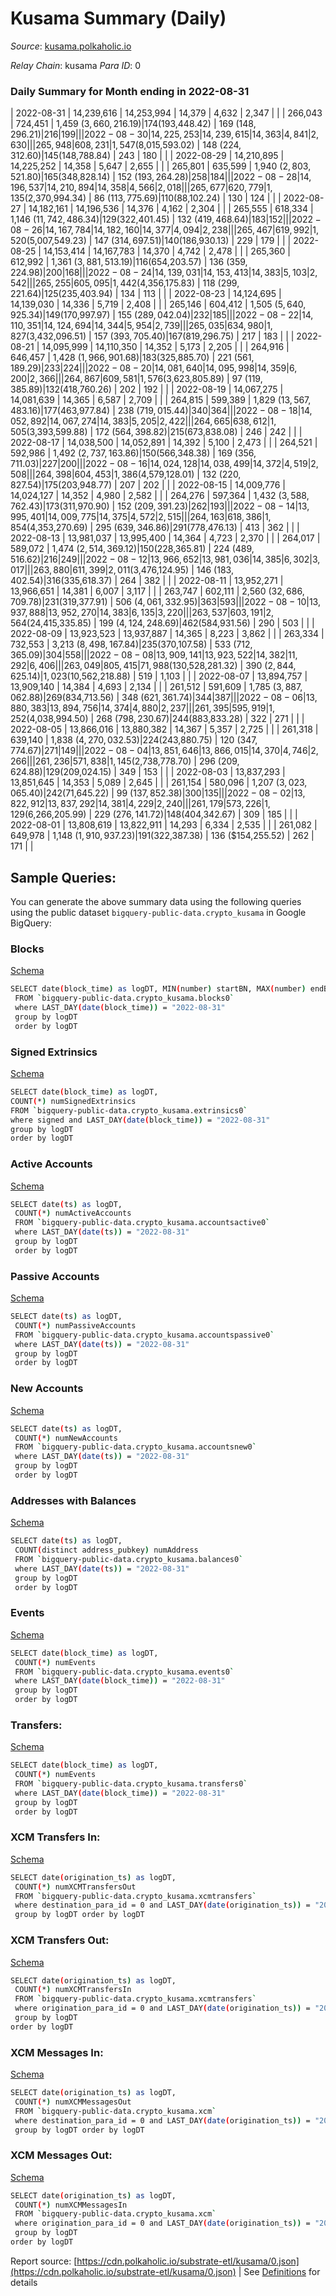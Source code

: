 # Kusama Summary (Daily)

_Source_: [kusama.polkaholic.io](https://kusama.polkaholic.io)

*Relay Chain*: kusama
*Para ID*: 0



### Daily Summary for Month ending in 2022-08-31


| 2022-08-31 | 14,239,616 | 14,253,994 | 14,379 | 4,632 | 2,347 |  |  | 266,043 | 724,451 | 1,459 ($3,660,216.19) | 174 ($193,448.42) | 169 ($148,296.21) | 216 | 199 |  |
| 2022-08-30 | 14,225,253 | 14,239,615 | 14,363 | 4,841 | 2,630 |  |  | 265,948 | 608,231 | 1,547 ($8,015,593.02) | 148 ($224,312.60) | 145 ($148,788.84) | 243 | 180 |  |
| 2022-08-29 | 14,210,895 | 14,225,252 | 14,358 | 5,647 | 2,655 |  |  | 265,801 | 635,599 | 1,940 ($2,803,521.80) | 165 ($348,828.14) | 152 ($193,264.28) | 258 | 184 |  |
| 2022-08-28 | 14,196,537 | 14,210,894 | 14,358 | 4,566 | 2,018 |  |  | 265,677 | 620,779 | 1,135 ($2,370,994.34) | 86 ($113,775.69) | 110 ($88,102.24) | 130 | 124 |  |
| 2022-08-27 | 14,182,161 | 14,196,536 | 14,376 | 4,162 | 2,304 |  |  | 265,555 | 618,334 | 1,146 ($11,742,486.34) | 129 ($322,401.45) | 132 ($419,468.64) | 183 | 152 |  |
| 2022-08-26 | 14,167,784 | 14,182,160 | 14,377 | 4,094 | 2,238 |  |  | 265,467 | 619,992 | 1,520 ($5,007,549.23) | 147 ($314,697.51) | 140 ($186,930.13) | 229 | 179 |  |
| 2022-08-25 | 14,153,414 | 14,167,783 | 14,370 | 4,742 | 2,478 |  |  | 265,360 | 612,992 | 1,361 ($3,881,513.19) | 116 ($654,203.57) | 136 ($359,224.98) | 200 | 168 |  |
| 2022-08-24 | 14,139,031 | 14,153,413 | 14,383 | 5,103 | 2,542 |  |  | 265,255 | 605,095 | 1,442 ($4,356,175.83) | 118 ($299,221.64) | 125 ($235,403.94) | 134 | 113 |  |
| 2022-08-23 | 14,124,695 | 14,139,030 | 14,336 | 5,719 | 2,408 |  |  | 265,146 | 604,412 | 1,505 ($5,640,925.34) | 149 ($170,997.97) | 155 ($289,042.04) | 232 | 185 |  |
| 2022-08-22 | 14,110,351 | 14,124,694 | 14,344 | 5,954 | 2,739 |  |  | 265,035 | 634,980 | 1,827 ($3,432,096.51) | 157 ($393,705.40) | 167 ($819,296.75) | 217 | 183 |  |
| 2022-08-21 | 14,095,999 | 14,110,350 | 14,352 | 5,173 | 2,205 |  |  | 264,916 | 646,457 | 1,428 ($1,966,901.68) | 183 ($325,885.70) | 221 ($561,189.29) | 233 | 224 |  |
| 2022-08-20 | 14,081,640 | 14,095,998 | 14,359 | 6,200 | 2,366 |  |  | 264,867 | 609,581 | 1,576 ($3,623,805.89) | 97 ($119,385.89) | 132 ($418,760.26) | 202 | 192 |  |
| 2022-08-19 | 14,067,275 | 14,081,639 | 14,365 | 6,587 | 2,709 |  |  | 264,815 | 599,389 | 1,829 ($13,567,483.16) | 177 ($463,977.84) | 238 ($719,015.44) | 340 | 364 |  |
| 2022-08-18 | 14,052,892 | 14,067,274 | 14,383 | 5,205 | 2,422 |  |  | 264,665 | 638,612 | 1,505 ($3,393,599.88) | 172 ($564,398.82) | 215 ($673,838.08) | 246 | 242 |  |
| 2022-08-17 | 14,038,500 | 14,052,891 | 14,392 | 5,100 | 2,473 |  |  | 264,521 | 592,986 | 1,492 ($2,737,163.86) | 150 ($566,348.38) | 169 ($356,711.03) | 227 | 200 |  |
| 2022-08-16 | 14,024,128 | 14,038,499 | 14,372 | 4,519 | 2,508 |  |  | 264,398 | 604,453 | 1,386 ($4,579,128.01) | 132 ($220,827.54) | 175 ($203,948.77) | 207 | 202 |  |
| 2022-08-15 | 14,009,776 | 14,024,127 | 14,352 | 4,980 | 2,582 |  |  | 264,276 | 597,364 | 1,432 ($3,588,762.43) | 173 ($311,970.90) | 152 ($209,391.23) | 262 | 193 |  |
| 2022-08-14 | 13,995,401 | 14,009,775 | 14,375 | 4,572 | 2,515 |  |  | 264,163 | 618,386 | 1,854 ($4,353,270.69) | 295 ($639,346.86) | 291 ($778,476.13) | 413 | 362 |  |
| 2022-08-13 | 13,981,037 | 13,995,400 | 14,364 | 4,723 | 2,370 |  |  | 264,017 | 589,072 | 1,474 ($2,514,369.12) | 150 ($228,365.81) | 224 ($489,516.62) | 216 | 249 |  |
| 2022-08-12 | 13,966,652 | 13,981,036 | 14,385 | 6,302 | 3,017 |  |  | 263,880 | 611,399 | 2,011 ($3,476,124.95) | 146 ($183,402.54) | 316 ($335,618.37) | 264 | 382 |  |
| 2022-08-11 | 13,952,271 | 13,966,651 | 14,381 | 6,007 | 3,117 |  |  | 263,747 | 602,111 | 2,560 ($32,686,709.78) | 231 ($319,377.91) | 506 ($4,061,332.95) | 363 | 593 |  |
| 2022-08-10 | 13,937,888 | 13,952,270 | 14,383 | 6,135 | 3,220 |  |  | 263,537 | 603,191 | 2,564 ($24,415,335.85) | 199 ($4,124,248.69) | 462 ($584,931.56) | 290 | 503 |  |
| 2022-08-09 | 13,923,523 | 13,937,887 | 14,365 | 8,223 | 3,862 |  |  | 263,334 | 732,553 | 3,213 ($8,498,167.84) | 235 ($370,107.58) | 533 ($712,365.09) | 304 | 558 |  |
| 2022-08-08 | 13,909,141 | 13,923,522 | 14,382 | 11,292 | 6,406 |  |  | 263,049 | 805,415 | 71,988 ($130,528,281.32) | 390 ($2,844,625.14) | 1,023 ($10,562,218.88) | 519 | 1,103 |  |
| 2022-08-07 | 13,894,757 | 13,909,140 | 14,384 | 4,693 | 2,134 |  |  | 261,512 | 591,609 | 1,785 ($3,887,062.88) | 269 ($834,713.56) | 348 ($621,361.74) | 344 | 387 |  |
| 2022-08-06 | 13,880,383 | 13,894,756 | 14,374 | 4,880 | 2,237 |  |  | 261,395 | 595,919 | 1,252 ($4,038,994.50) | 268 ($798,230.67) | 244 ($883,833.28) | 322 | 271 |  |
| 2022-08-05 | 13,866,016 | 13,880,382 | 14,367 | 5,357 | 2,725 |  |  | 261,318 | 639,140 | 1,838 ($4,270,032.53) | 224 ($243,880.75) | 120 ($347,774.67) | 271 | 149 |  |
| 2022-08-04 | 13,851,646 | 13,866,015 | 14,370 | 4,746 | 2,266 |  |  | 261,236 | 571,838 | 1,145 ($2,738,778.70) | 296 ($209,624.88) | 129 ($209,024.15) | 349 | 153 |  |
| 2022-08-03 | 13,837,293 | 13,851,645 | 14,353 | 5,089 | 2,645 |  |  | 261,154 | 580,096 | 1,207 ($3,023,065.40) | 242 ($71,645.22) | 99 ($137,852.38) | 300 | 135 |  |
| 2022-08-02 | 13,822,912 | 13,837,292 | 14,381 | 4,229 | 2,240 |  |  | 261,179 | 573,226 | 1,129 ($6,266,205.99) | 229 ($276,141.72) | 148 ($404,342.67) | 309 | 185 |  |
| 2022-08-01 | 13,808,619 | 13,822,911 | 14,293 | 6,334 | 2,535 |  |  | 261,082 | 649,978 | 1,148 ($1,910,937.23) | 191 ($322,387.38) | 136 ($154,255.52) | 262 | 171 |  |

## Sample Queries:
You can generate the above summary data using the following queries using the public dataset `bigquery-public-data.crypto_kusama` in Google BigQuery:


### Blocks 

[Schema](https://github.com/colorfulnotion/substrate-etl/blob/main/schema/blocks.json)

```bash
SELECT date(block_time) as logDT, MIN(number) startBN, MAX(number) endBN, COUNT(*) numBlocks 
 FROM `bigquery-public-data.crypto_kusama.blocks0`  
 where LAST_DAY(date(block_time)) = "2022-08-31" 
 group by logDT 
 order by logDT
```

### Signed Extrinsics 

[Schema](https://github.com/colorfulnotion/substrate-etl/blob/main/schema/extrinsics.json)

```bash
SELECT date(block_time) as logDT, 
COUNT(*) numSignedExtrinsics 
FROM `bigquery-public-data.crypto_kusama.extrinsics0`  
where signed and LAST_DAY(date(block_time)) = "2022-08-31" 
group by logDT 
order by logDT
```

### Active Accounts 

[Schema](https://github.com/colorfulnotion/substrate-etl/blob/main/schema/accountsactive.json)

```bash
SELECT date(ts) as logDT, 
 COUNT(*) numActiveAccounts 
 FROM `bigquery-public-data.crypto_kusama.accountsactive0` 
 where LAST_DAY(date(ts)) = "2022-08-31" 
 group by logDT 
 order by logDT
```

### Passive Accounts 

[Schema](https://github.com/colorfulnotion/substrate-etl/blob/main/schema/accountspassive.json)

```bash
SELECT date(ts) as logDT, 
 COUNT(*) numPassiveAccounts 
 FROM `bigquery-public-data.crypto_kusama.accountspassive0` 
 where LAST_DAY(date(ts)) = "2022-08-31" 
 group by logDT 
 order by logDT
```

### New Accounts 

[Schema](https://github.com/colorfulnotion/substrate-etl/blob/main/schema/accountsnew.json)

```bash
SELECT date(ts) as logDT, 
 COUNT(*) numNewAccounts 
 FROM `bigquery-public-data.crypto_kusama.accountsnew0` 
 where LAST_DAY(date(ts)) = "2022-08-31" 
 group by logDT
 order by logDT
```

### Addresses with Balances 

[Schema](https://github.com/colorfulnotion/substrate-etl/blob/main/schema/balances.json)

```bash
SELECT date(ts) as logDT,
 COUNT(distinct address_pubkey) numAddress 
 FROM `bigquery-public-data.crypto_kusama.balances0` 
 where LAST_DAY(date(ts)) = "2022-08-31" 
 group by logDT 
 order by logDT
```

### Events 

[Schema](https://github.com/colorfulnotion/substrate-etl/blob/main/schema/events.json)

```bash
SELECT date(block_time) as logDT, 
 COUNT(*) numEvents 
 FROM `bigquery-public-data.crypto_kusama.events0` 
 where LAST_DAY(date(block_time)) = "2022-08-31" 
 group by logDT 
 order by logDT
```

### Transfers:

[Schema](https://github.com/colorfulnotion/substrate-etl/blob/main/schema/transfers.json)

```bash
SELECT date(block_time) as logDT, 
 COUNT(*) numEvents 
 FROM `bigquery-public-data.crypto_kusama.transfers0` 
 where LAST_DAY(date(block_time)) = "2022-08-31" 
 group by logDT 
 order by logDT
```

### XCM Transfers In: 

[Schema](https://github.com/colorfulnotion/substrate-etl/blob/main/schema/xcmtransfers.json)

```bash
SELECT date(origination_ts) as logDT, 
 COUNT(*) numXCMTransfersOut 
 FROM `bigquery-public-data.crypto_kusama.xcmtransfers` 
 where destination_para_id = 0 and LAST_DAY(date(origination_ts)) = "2022-08-31" 
 group by logDT order by logDT
```

### XCM Transfers Out: 

[Schema](https://github.com/colorfulnotion/substrate-etl/blob/main/schema/xcmtransfers.json)

```bash
SELECT date(origination_ts) as logDT, 
 COUNT(*) numXCMTransfersIn 
 FROM `bigquery-public-data.crypto_kusama.xcmtransfers` 
 where origination_para_id = 0 and LAST_DAY(date(origination_ts)) = "2022-08-31" 
 group by logDT 
order by logDT
```

### XCM Messages In: 

[Schema](https://github.com/colorfulnotion/substrate-etl/blob/main/schema/xcm.json)

```bash
SELECT date(origination_ts) as logDT, 
 COUNT(*) numXCMMessagesOut 
 FROM `bigquery-public-data.crypto_kusama.xcm` 
 where destination_para_id = 0 and LAST_DAY(date(origination_ts)) = "2022-08-31" 
 group by logDT order by logDT
```

### XCM Messages Out: 

[Schema](https://github.com/colorfulnotion/substrate-etl/blob/main/schema/xcm.json)

```bash
SELECT date(origination_ts) as logDT, 
 COUNT(*) numXCMMessagesIn 
 FROM `bigquery-public-data.crypto_kusama.xcm` 
 where origination_para_id = 0 and LAST_DAY(date(origination_ts)) = "2022-08-31" 
 group by logDT 
order by logDT
```


Report source: [https://cdn.polkaholic.io/substrate-etl/kusama/0.json](https://cdn.polkaholic.io/substrate-etl/kusama/0.json) | See [Definitions](/DEFINITIONS.md) for details
